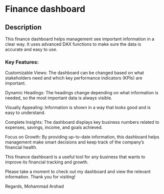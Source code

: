 # Finance dashboard
## Description
This finance dashboard helps management see important information in a clear way. It uses advanced DAX functions to make sure the data is accurate and easy to use.

### Key Features:
Customizable Views: The dashboard can be changed based on what stakeholders need and which key performance indicators (KPIs) are important.

Dynamic Headings: The headings change depending on what information is needed, so the most important data is always visible.

Visually Appealing: Information is shown in a way that looks good and is easy to understand.

Complete Insights: The dashboard displays key business numbers related to expenses, savings, income, and goals achieved.

Focus on Growth: By providing up-to-date information, this dashboard helps management make smart decisions and keep track of the company’s financial health.

This finance dashboard is a useful tool for any business that wants to improve its financial tracking and growth.

Please take a moment to check out my dashboard and view the relevant information. Thank you for visiting!

Regards,
Mohammad Arshad

